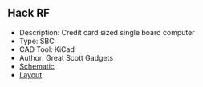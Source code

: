 

## Hack RF
* Description: Credit card sized single board computer
* Type: SBC
* CAD Tool: KiCad
* Author: Great Scott Gadgets
* [Schematic](https://github.com/mossmann/hackrf/tree/master/doc/hardware)
* [Layout](https://github.com/mossmann/hackrf/tree/master/doc/hardware)


